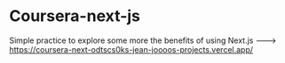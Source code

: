 # Coursera-next-js

Simple practice to explore some more the benefits of using Next.js ---> https://coursera-next-odtscs0ks-jean-joooos-projects.vercel.app/
